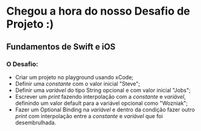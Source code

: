 # Chegou a hora do nosso Desafio de Projeto :)
## Fundamentos de Swift e iOS
### O Desafio:

- Criar um projeto no playground usando xCode;
- Definir uma _constante_ com o valor inicial "Steve";
- Definir uma _variável_ do tipo String opcional e com valor inicial "Jobs";
- Escrever um _print_ fazendo interpolação com a _constante_ e _variável_, definindo um valor default para a variável opcional como "Wozniak";
- Fazer um Optional Binding na _variável_ e dentro da condição fazer outro _print_ com interpolação entre a _constante_ e _variável_ que foi desembrulhada. 
